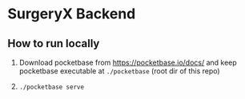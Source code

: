 # SurgeryX Backend

## How to run locally

1. Download pocketbase from https://pocketbase.io/docs/ and keep pocketbase executable at `./pocketbase` (root dir of this repo)

2. `./pocketbase serve`

